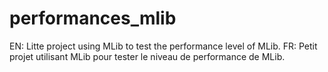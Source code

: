 # performances_mlib
EN: Litte project using MLib to test the performance level of MLib. FR: Petit projet utilisant MLib pour tester le niveau de performance de MLib.
